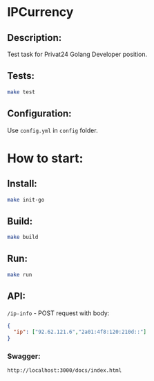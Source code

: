 # IPCurrency

## Description:

Test task for Privat24 Golang Developer position.

## Tests:

```bash 
make test
```

## Configuration:

Use `config.yml` in `config` folder.

# How to start:

## Install:

```bash
make init-go
```

## Build:

```bash
make build
```

## Run:

```bash
make run
```


## API:

`/ip-info` - POST request with body:

```json
{
  "ip": ["92.62.121.6","2a01:4f8:120:210d::"]
}
```

### Swagger:

```bash
http://localhost:3000/docs/index.html
```
